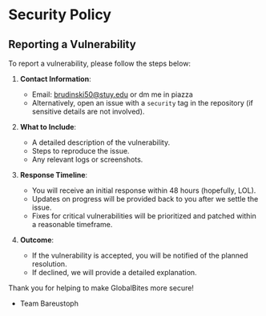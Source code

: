 # Security Policy

## Reporting a Vulnerability

To report a vulnerability, please follow the steps below:

1. **Contact Information**:
   - Email: brudinski50@stuy.edu or dm me in piazza
   - Alternatively, open an issue with a `security` tag in the repository (if sensitive details are not involved).

2. **What to Include**:
   - A detailed description of the vulnerability.
   - Steps to reproduce the issue.
   - Any relevant logs or screenshots.

3. **Response Timeline**:
   - You will receive an initial response within 48 hours (hopefully, LOL).
   - Updates on progress will be provided back to you after we settle the issue.
   - Fixes for critical vulnerabilities will be prioritized and patched within a reasonable timeframe.

4. **Outcome**:
   - If the vulnerability is accepted, you will be notified of the planned resolution.
   - If declined, we will provide a detailed explanation.

Thank you for helping to make GlobalBites more secure! 
- Team Bareustoph
